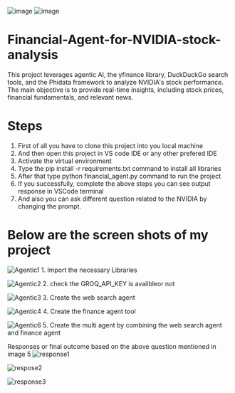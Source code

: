 ![image](https://github.com/user-attachments/assets/b11ebec2-2c71-4941-ad11-43383780fdfa) ![image](https://github.com/user-attachments/assets/2e1cb363-90fb-41d3-bd6a-7c14afd6e3f1)



# Financial-Agent-for-NVIDIA-stock-analysis
This project leverages agentic AI, the yfinance library, DuckDuckGo search tools, and the Phidata framework to analyze NVIDIA's stock performance. The main objective is to provide real-time insights, including stock prices, financial fundamentals, and relevant news. 

# Steps

1. First of all you have to clone this project into you local machine
2. And then open this project in VS code IDE or any other prefered IDE
3. Activate the virtual environment
4. Type the pip install -r requirements.txt command to install all libraries
5. After that type python financial_agent.py command to  run the project
6. If you successfully, complete the above steps you can see output response in VSCode terminal
7. And also you can ask different question related to the NVIDIA by changing the prompt.

 # Below are the screen shots of my project

 ![Agentic1](https://github.com/user-attachments/assets/9fcb9256-ef09-49e2-882d-00395edb64b5)
                       1. Import the necessary Libraries

 ![Agentic2](https://github.com/user-attachments/assets/c68445a2-a860-4317-9bdc-f0c6f133b7af)
                       2. check the GROQ_API_KEY is availbleor not

 ![Agentic3](https://github.com/user-attachments/assets/26dcb974-2588-491e-99ac-9dc8b4b7d0d6)
                       3. Create the web search agent 

 ![Agentic4](https://github.com/user-attachments/assets/a3984788-54c7-44d6-b2a5-9b624476266e)
                       4. Create the finance agent tool

 ![Agentic6](https://github.com/user-attachments/assets/fd6b95b1-cf9f-46be-8d7b-2e6ea55f25ac)
                       5.  Create the multi agent by combining the web search agent and finance agent

Responses or final outcome  based on the above question mentioned in image 5
![response1](https://github.com/user-attachments/assets/1f2bd09b-4ed4-422f-8d1e-ff657dcddef5)

![respose2](https://github.com/user-attachments/assets/2483e074-cc6b-4a93-9f55-dcd2da5f2890)

![response3](https://github.com/user-attachments/assets/5450c8fa-a981-4954-b1fc-04b775916b01)



 


